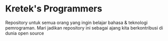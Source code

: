 # Kretek's Programmers

Repository untuk semua orang yang ingin belajar bahasa & teknologi pemrograman.
Mari jadikan repository ini sebagai ajang kita berkontribusi di dunia open source
